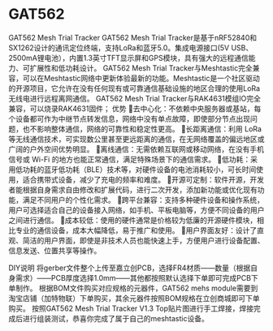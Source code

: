 # GAT562
GAT562 Mesh Trial Tracker
GAT562 Mesh Trial Tracker是基于nRF52840和SX1262设计的通讯定位终端，支持LoRa和蓝牙5.0。集成电源接口(5V USB、2500mA锂电池），内置1.3英寸TFT显示屏和GPS模块，具有强大的远程通信能力、可扩展性和低功耗设计。
GAT562 Mesh Trial Tracker与Meshtastic完全兼容，可以在Meshtastic网络中更新体验最新的功能。Meshtastic是一个社区驱动的开源项目，它允许在没有任何现有或可靠通信基础设施的地区合理的使用LoRa无线电进行远程离网通信。
GAT562 Mesh Trial Tracker与RAK4631模组IO完全兼容，可以烧录RAK4631固件；
优势
去中心化：不依赖中央服务器或基站，每个设备都可作为中继节点转发信息，网络中没有单点故障，即使部分节点出现问题，也不影响整体通信，网络的可靠性和稳定性更高。
长距离通信：利用 LoRa 等无线通信技术，可实现数公里甚至更远距离的通信，在无网络覆盖的偏远地区或广阔的户外空间优势明显。
离线通信：无需依赖互联网或移动网络，在没有手机信号或 Wi-Fi 的地方也能正常通信，满足特殊场景下的通信需求。
低功耗：采用低功耗的蓝牙低功耗（BLE）技术等，对硬件设备的电池消耗较小，可长时间使用，适合携带式设备，减少了充电的频率和难度。
开源可定制：软件开源，开发者能根据自身需求自由修改和扩展代码，进行二次开发，添加新功能或优化现有功能，满足不同用户的个性化需求。
跨平台兼容：支持多种硬件设备和操作系统，用户可选择适合自己的设备接入网络，如手机、平板电脑等，方便不同设备的用户之间进行通信。
成本较低：使用的硬件通常是价格较为低廉的开源硬件模块，相比专业的通信设备，成本大幅降低，易于推广和使用。
用户界面友好：设计了直观、简洁的用户界面，即使是非技术人员也能快速上手，方便用户进行设备配置、信息发送、位置共享等操作。

DIY说明
将gerber文件整个上传至嘉立创PCB，选择FR4材质——数量（根据自身需求）——PCB厚度选择1.0mm——其他都按照默认选择下单即可完成PCB下单制作。
根据BOM文件购买对应规格的元器件，GAT562 mehs module需要到淘宝店铺（加特物联）下单购买，其余元器件按照BOM规格在立创商城即可下单购买。
按照GAT562 Mesh Trial Tracker V1.3 Top贴片图进行手工焊接，焊接完成后进行组装测试，恭喜你完成了属于自己的meshtastic设备。
